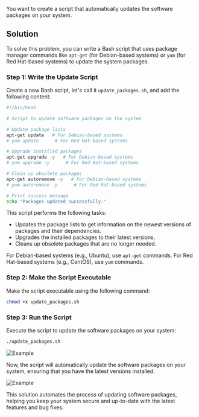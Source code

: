 You want to create a script that automatically updates the software packages on your system.

## Solution
To solve this problem, you can write a Bash script that uses package manager commands like `apt-get` (for Debian-based systems) or `yum` (for Red Hat-based systems) to update the system packages.

### Step 1: Write the Update Script

Create a new Bash script, let's call it `update_packages.sh`, and add the following content:

```bash
#!/bin/bash

# Script to update software packages on the system

# Update package lists
apt-get update   # For Debian-based systems
# yum update      # For Red Hat-based systems

# Upgrade installed packages
apt-get upgrade -y   # For Debian-based systems
# yum upgrade -y      # For Red Hat-based systems

# Clean up obsolete packages
apt-get autoremove -y   # For Debian-based systems
# yum autoremove -y      # For Red Hat-based systems

# Print success message
echo "Packages updated successfully."
```

This script performs the following tasks:
- Updates the package lists to get information on the newest versions of packages and their dependencies.
- Upgrades the installed packages to their latest versions.
- Cleans up obsolete packages that are no longer needed.

For Debian-based systems (e.g., Ubuntu), use `apt-get` commands. For Red Hat-based systems (e.g., CentOS), use `yum` commands.

### Step 2: Make the Script Executable

Make the script executable using the following command:

```bash
chmod +x update_packages.sh
```

### Step 3: Run the Script

Execute the script to update the software packages on your system:

```bash
./update_packages.sh
```

![Example](task2.png)

Now, the script will automatically update the software packages on your system, ensuring that you have the latest versions installed.

![Example](task2_run.png)

This solution automates the process of updating software packages, helping you keep your system secure and up-to-date with the latest features and bug fixes.
